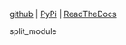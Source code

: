 
[github](https://github.com/eaybek/split_module/) | 
[PyPi](https://pypi.org/project/split_module/) | 
[ReadTheDocs](https://mvrt-split_module.readthedocs-hosted.com/en/latest/)  

split_module  


